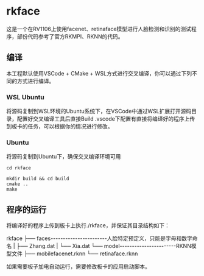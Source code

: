 # rkface
这是一个在RV1106上使用facenet、retinaface模型进行人脸检测和识别的测试程序，部份代码参考了官方RKMPI、RKNN的代码。

## 编译
本工程默认使用VSCode + CMake + WSL方式进行交叉编译，你可以通过下列不同的方式进行编译。

### WSL Ubuntu
将源码复制到WSL环境的Ubuntu系统下，在VSCode中通过WSL扩展打开源码目录，配置好交叉编译工具后直接Build
.vscode下配置有直接将编译好的程序上传到板卡的任务，可以根据你的情况进行修改。

### Ubuntu
将源码复制到Ubuntu下，确保交叉编译环境可用
```
cd rkface

mkdir build && cd build
cmake ..
make 
```

## 程序的运行
将编译好的程序上传到板卡上执行./rkface，并保证其目录结构如下：

rkface
├── faces-----------------------人脸特定预定义，只能是字母和数字命名
|    ├── Zhang.dat
|    └── Xia.dat
└── model-----------------------RKNN模型文件 
    ├── mobilefacenet.rknn
    └── retinaface.rknn

如果需要板子加电自动运行，需要修改板卡的应用启动脚本。
